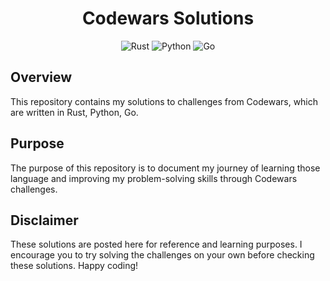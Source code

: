 <div style="text-align: center;">

# Codewars Solutions

![Rust](https://img.shields.io/badge/rust-%23000000.svg?style=for-the-badge&logo=rust&logoColor=white)
![Python](https://img.shields.io/badge/python-3670A0?style=for-the-badge&logo=python&logoColor=ffdd54)
![Go](https://img.shields.io/badge/go-%2300ADD8.svg?style=for-the-badge&logo=go&logoColor=white)

</div>

## Overview

This repository contains my solutions to challenges from Codewars, which are written in Rust, Python, Go.

## Purpose

The purpose of this repository is to document my journey of learning those language and improving my problem-solving skills through Codewars challenges.

## Disclaimer

These solutions are posted here for reference and learning purposes. I encourage you to try solving the challenges on your own before checking these solutions. Happy coding!